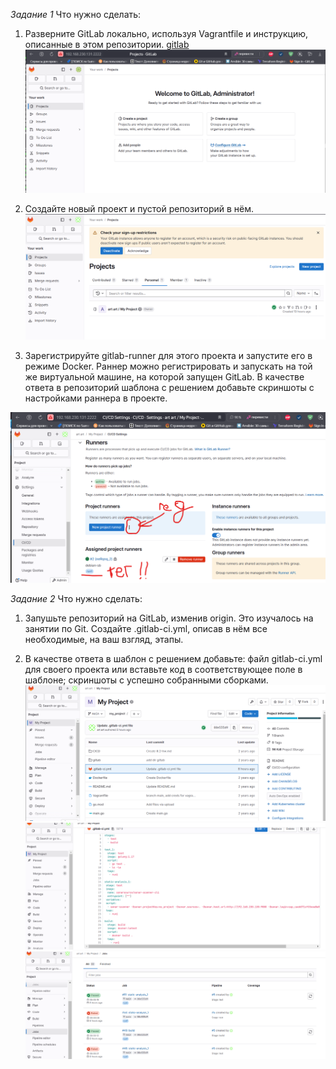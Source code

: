 *Задание 1*
Что нужно сделать:

1. Разверните GitLab локально, используя Vagrantfile и инструкцию, описанные в этом репозитории.
[gitlab](https://github.com/htment/HOMEWORK_GITLAB/tree/main/GITLAB_INSTALL)
![gitlab](./img/gitlab.png)

2. Cоздайте новый проект и пустой репозиторий в нём.
![new_project](./img/New_project.png)

3. Зарегистрируйте gitlab-runner для этого проекта и запустите его в режиме Docker. Раннер можно регистрировать и запускать на той же виртуальной машине, на которой запущен GitLab.
В качестве ответа в репозиторий шаблона с решением добавьте скриншоты с настройками раннера в проекте.

![runner](./img/runner.png)

*Задание 2*
Что нужно сделать:

1. Запушьте репозиторий на GitLab, изменив origin. Это изучалось на занятии по Git.
Создайте .gitlab-ci.yml, описав в нём все необходимые, на ваш взгляд, этапы.


2. В качестве ответа в шаблон с решением добавьте:
файл gitlab-ci.yml для своего проекта или вставьте код в соответствующее поле в шаблоне;
скриншоты с успешно собранными сборками.
![git_repo](./img/git_repo.png)
![gitlab-ci](img/gitlab-ci.png)
![success_job](img/success_job.png)